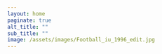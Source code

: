 ```yaml
---
layout: home
paginate: true
alt_title: ""
sub_title: ""
image: /assets/images/Football_iu_1996_edit.jpg
---
```

